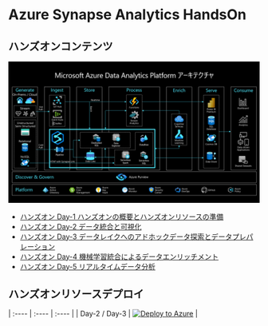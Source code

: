 # Azure Synapse Analytics HandsOn  

## ハンズオンコンテンツ
![](images/SynapseTechBook_2022-03-29-11-21-35.png)  
- [ハンズオン Day-1 ハンズオンの概要とハンズオンリソースの準備](./1.%20%E3%83%8F%E3%83%B3%E3%82%BA%E3%82%AA%E3%83%B3%E3%81%AE%E6%A6%82%E8%A6%81%E3%81%A8%E3%83%8F%E3%83%B3%E3%82%BA%E3%82%AA%E3%83%B3%E3%83%AA%E3%82%BD%E3%83%BC%E3%82%B9%E3%81%AE%E6%BA%96%E5%82%99.md)
- [ハンズオン Day-2 データ統合と可視化](./2.%20%E3%83%8F%E3%83%B3%E3%82%BA%E3%82%AA%E3%83%B3%EF%BC%9A%E3%83%87%E3%83%BC%E3%82%BF%E7%B5%B1%E5%90%88%E3%81%A8%E5%8F%AF%E8%A6%96%E5%8C%96.md)
- [ハンズオン Day-3 データレイクへのアドホックデータ探索とデータプレパレーション](./3.%20%E3%83%8F%E3%83%B3%E3%82%BA%E3%82%AA%E3%83%B3%EF%BC%9A%E3%83%87%E3%83%BC%E3%82%BF%E3%83%AC%E3%82%A4%E3%82%AF%E3%81%B8%E3%81%AE%E3%82%A2%E3%83%89%E3%83%9B%E3%83%83%E3%82%AF%E3%83%87%E3%83%BC%E3%82%BF%E6%8E%A2%E7%B4%A2%E3%81%A8%E3%83%87%E3%83%BC%E3%82%BF%E3%83%97%E3%83%AC%E3%83%91%E3%83%AC%E3%83%BC%E3%82%B7%E3%83%A7%E3%83%B3.md)
- [ハンズオン Day-4 機械学習統合によるデータエンリッチメント](./4.%20%E3%83%8F%E3%83%B3%E3%82%BA%E3%82%AA%E3%83%B3%EF%BC%9A%E6%A9%9F%E6%A2%B0%E5%AD%A6%E7%BF%92%E7%B5%B1%E5%90%88%E3%81%AB%E3%82%88%E3%82%8B%E3%83%87%E3%83%BC%E3%82%BF%E3%82%A8%E3%83%B3%E3%83%AA%E3%83%83%E3%83%81%E3%83%A1%E3%83%B3%E3%83%88.md)
- [ハンズオン Day-5 リアルタイムデータ分析](./5.%20%E3%83%8F%E3%83%B3%E3%82%BA%E3%82%AA%E3%83%B3%EF%BC%9A%E3%83%AA%E3%82%A2%E3%83%AB%E3%82%BF%E3%82%A4%E3%83%A0%E3%83%87%E3%83%BC%E3%82%BF%E5%88%86%E6%9E%90.md)

## ハンズオンリソースデプロイ

| :---- | :---- | :---- |
| Day-2 / Day-3 | [![Deploy to Azure](https://aka.ms/deploytoazurebutton)](https://portal.azure.com/#create/Microsoft.Template/uri/https%3A%2F%2Fraw.githubusercontent.com%2Fgho9o9%2FSynapseHandsOn%2Fmain%2Fresource%2Fdeploy%2Fazuredeploy_integration.json) |

